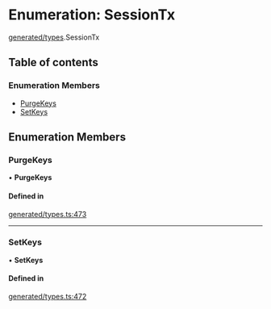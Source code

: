 # Enumeration: SessionTx

[generated/types](../wiki/generated.types).SessionTx

## Table of contents

### Enumeration Members

- [PurgeKeys](../wiki/generated.types.SessionTx#purgekeys)
- [SetKeys](../wiki/generated.types.SessionTx#setkeys)

## Enumeration Members

### PurgeKeys

• **PurgeKeys**

#### Defined in

[generated/types.ts:473](https://github.com/PolymathNetwork/polymesh-sdk/blob/49113a20/src/generated/types.ts#L473)

___

### SetKeys

• **SetKeys**

#### Defined in

[generated/types.ts:472](https://github.com/PolymathNetwork/polymesh-sdk/blob/49113a20/src/generated/types.ts#L472)
